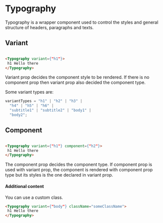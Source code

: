 # Typography

Typography is a wrapper component used to control the styles and
general structure of headers, paragraphs and texts.

## Variant

```html

<Typography variant={"h1"}>
 h1 Hello there
</Typography>

```
Variant prop decides the component style to be rendered. If there is
no component prop then variant prop also decided the component type.

Some variant types are:

```js
variantTypes = "h1" | "h2" | "h3" |
  "h4" | "h5" | "h6" |
  "subtitle1" | "subtitle2" | "body1" |
  "body2";
```

## Component

```html

<Typography variant={"h1"} component={"h2"}>
 h1 Hello there
</Typography>

```

The component prop decides the component type. If component prop
is used with variant prop, the component is rendered with component
prop type but its styles is the one declared in variant prop.

#### Additional content
You can use a custom class.

```html
<Typography variant={"body"} className="someClassName">
 h1 Hello there
</Typography>
```
